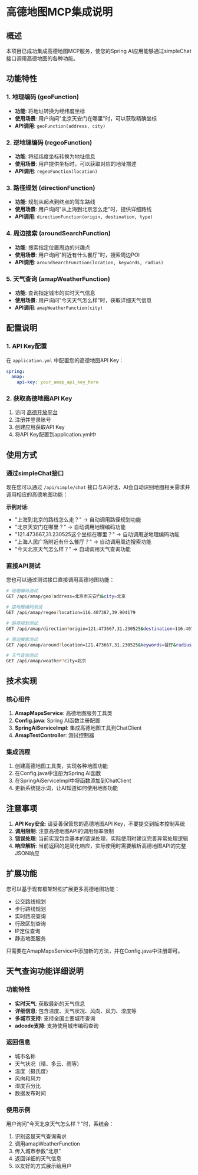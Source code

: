 # 高德地图MCP集成说明

## 概述
本项目已成功集成高德地图MCP服务，使您的Spring AI应用能够通过simpleChat接口调用高德地图的各种功能。

## 功能特性

### 1. 地理编码 (geoFunction)
- **功能**: 将地址转换为经纬度坐标
- **使用场景**: 用户询问"北京天安门在哪里"时，可以获取精确坐标
- **API调用**: `geoFunction(address, city)`

### 2. 逆地理编码 (regeoFunction)  
- **功能**: 将经纬度坐标转换为地址信息
- **使用场景**: 用户提供坐标时，可以获取对应的地址描述
- **API调用**: `regeoFunction(location)`

### 3. 路径规划 (directionFunction)
- **功能**: 规划从起点到终点的驾车路线
- **使用场景**: 用户询问"从上海到北京怎么走"时，提供详细路线
- **API调用**: `directionFunction(origin, destination, type)`

### 4. 周边搜索 (aroundSearchFunction)
- **功能**: 搜索指定位置周边的兴趣点
- **使用场景**: 用户询问"附近有什么餐厅"时，搜索周边POI
- **API调用**: `aroundSearchFunction(location, keywords, radius)`

### 5. 天气查询 (amapWeatherFunction)
- **功能**: 查询指定城市的实时天气信息
- **使用场景**: 用户询问"今天天气怎么样"时，获取详细天气信息
- **API调用**: `amapWeatherFunction(city)`

## 配置说明

### 1. API Key配置
在 `application.yml` 中配置您的高德地图API Key：
```yaml
spring:
  amap:
    api-key: your_amap_api_key_here
```

### 2. 获取高德地图API Key
1. 访问 [高德开放平台](https://lbs.amap.com/)
2. 注册并登录账号
3. 创建应用获取API Key
4. 将API Key配置到application.yml中

## 使用方式

### 通过simpleChat接口
现在您可以通过 `/api/simple/chat` 接口与AI对话，AI会自动识别地图相关需求并调用相应的高德地图功能：

**示例对话**:
- "上海到北京的路线怎么走？" → 自动调用路径规划功能
- "北京天安门在哪里？" → 自动调用地理编码功能  
- "121.473667,31.230525这个坐标在哪里？" → 自动调用逆地理编码功能
- "上海人民广场附近有什么餐厅？" → 自动调用周边搜索功能
- "今天北京天气怎么样？" → 自动调用天气查询功能

### 直接API测试
您也可以通过测试接口直接调用高德地图功能：

```bash
# 地理编码测试
GET /api/amap/geo?address=北京市天安门&city=北京

# 逆地理编码测试  
GET /api/amap/regeo?location=116.407387,39.904179

# 路径规划测试
GET /api/amap/direction?origin=121.473667,31.230525&destination=116.407387,39.904179

# 周边搜索测试
GET /api/amap/around?location=121.473667,31.230525&keywords=餐厅&radius=1000

# 天气查询测试
GET /api/amap/weather?city=北京
```

## 技术实现

### 核心组件
1. **AmapMapsService**: 高德地图服务工具类
2. **Config.java**: Spring AI函数注册配置
3. **SpringAiServiceImpl**: 集成高德地图工具到ChatClient
4. **AmapTestController**: 测试控制器

### 集成流程
1. 创建高德地图工具类，实现各种地图功能
2. 在Config.java中注册为Spring AI函数
3. 在SpringAiServiceImpl中将函数添加到ChatClient
4. 更新系统提示词，让AI知道如何使用地图功能

## 注意事项

1. **API Key安全**: 请妥善保管您的高德地图API Key，不要提交到版本控制系统
2. **调用限制**: 注意高德地图API的调用频率限制
3. **错误处理**: 当前实现包含基本的错误处理，实际使用时建议完善异常处理逻辑
4. **响应解析**: 当前返回的是简化响应，实际使用时需要解析高德地图API的完整JSON响应

## 扩展功能

您可以基于现有框架轻松扩展更多高德地图功能：
- 公交路线规划
- 步行路线规划  
- 实时路况查询
- 行政区划查询
- IP定位查询
- 静态地图服务

只需要在AmapMapsService中添加新的方法，并在Config.java中注册即可。

## 天气查询功能详细说明

### 功能特性
- **实时天气**: 获取最新的天气信息
- **详细信息**: 包含温度、天气状况、风向、风力、湿度等
- **多城市支持**: 支持全国主要城市查询
- **adcode支持**: 支持使用城市编码查询

### 返回信息
- 城市名称
- 天气状况（晴、多云、雨等）
- 温度（摄氏度）
- 风向和风力
- 湿度百分比
- 数据发布时间

### 使用示例
用户询问"今天北京天气怎么样？"时，系统会：
1. 识别这是天气查询需求
2. 调用amapWeatherFunction
3. 传入城市参数"北京"
4. 返回详细的天气信息
5. 以友好的方式展示给用户
